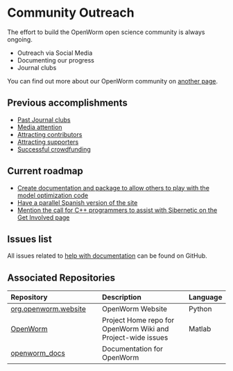 Community Outreach
==================

The effort to build the OpenWorm open science community is always ongoing.

-   Outreach via Social Media
-   Documenting our progress
-   Journal clubs

You can find out more about our OpenWorm community on [another page](../Community/community/).

Previous accomplishments
------------------------

-   [Past Journal clubs](https://www.youtube.com/watch?v=JHSqkZ2sFDA&list=PL8ACJC0fGE7D-EkkR7EFgQESpHONC_kcI)
-   [Media attention](http://www.openworm.org/media.html)
-   [Attracting contributors](http://www.openworm.org/people.html)
-   [Attracting supporters](http://www.openworm.org/supporters.html)
-   [Successful crowdfunding](https://www.kickstarter.com/projects/openworm/openworm-a-digital-organism-in-your-browser)

Current roadmap
---------------

-   [Create documentation and package to allow others to play with the model optimization code](https://github.com/openworm/OpenWorm/issues/15)
-   [Have a parallel Spanish version of the site](https://github.com/openworm/OpenWorm/issues/36)
-   [Mention the call for C++ programmers to assist with Sibernetic on the Get Involved page](https://github.com/openworm/OpenWorm/issues/167)

Issues list
-----------

All issues related to [help with documentation](https://github.com/openworm/OpenWorm/issues?direction=desc&labels=documentation&page=1&sort=comments&state=open) can be found on GitHub.

Associated Repositories
-----------------------

<table>
<colgroup>
<col width="45%" />
<col width="50%" />
<col width="4%" />
</colgroup>
<thead>
<tr class="header">
<th align="left">Repository</th>
<th align="left">Description</th>
<th align="left">Language</th>
</tr>
</thead>
<tbody>
<tr class="odd">
<td align="left"><a href="https://github.com/openworm/org.openworm.website">org.openworm.website</a></td>
<td align="left">OpenWorm Website</td>
<td align="left">Python</td>
</tr>
<tr class="even">
<td align="left"><a href="https://github.com/openworm/OpenWorm">OpenWorm</a></td>
<td align="left">Project Home repo for OpenWorm Wiki and Project-wide issues</td>
<td align="left">Matlab</td>
</tr>
<tr class="odd">
<td align="left"><a href="https://github.com/openworm/openworm_docs">openworm_docs</a></td>
<td align="left">Documentation for OpenWorm</td>
<td align="left"></td>
</tr>
</tbody>
</table>
